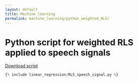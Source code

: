 ```yaml
---
layout: default
title: Machine learning
permalink: machine_learning/python_weighted_RLS/
---
```


# Python script for weighted RLS applied to speech signals

<a href="https://grfreche.github.io/sources/linear_regression/RLS_speech_signal.py" class="image fit">Download script</a>

```python
{% include linear_regression/RLS_speech_signal.py %}
```
